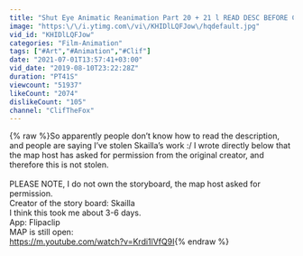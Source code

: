 ```yaml
---
title: "Shut Eye Animatic Reanimation Part 20 + 21 l READ DESC BEFORE COMMENTING l Flipaclip l Clif"
image: "https:\/\/i.ytimg.com\/vi\/KHIDlLQFJow\/hqdefault.jpg"
vid_id: "KHIDlLQFJow"
categories: "Film-Animation"
tags: ["#Art","#Animation","#Clif"]
date: "2021-07-01T13:57:41+03:00"
vid_date: "2019-08-10T23:22:28Z"
duration: "PT41S"
viewcount: "51937"
likeCount: "2074"
dislikeCount: "105"
channel: "ClifTheFox"
---
```

{% raw %}So apparently people don’t know how to read the description, and people are saying I’ve stolen Skailla’s work :/ I wrote directly below that the map host has asked for permission from the original creator, and therefore this is not stolen.<br /><br />PLEASE NOTE, I do not own the storyboard, the map host asked for permission.<br />Creator of the story board: Skailla<br />I think this took me about 3-6 days.<br />App: Flipaclip<br />MAP is still open:<br /><a rel="nofollow" target="blank" href="https://m.youtube.com/watch?v=Krdi1lVfQ9I">https://m.youtube.com/watch?v=Krdi1lVfQ9I</a>{% endraw %}
